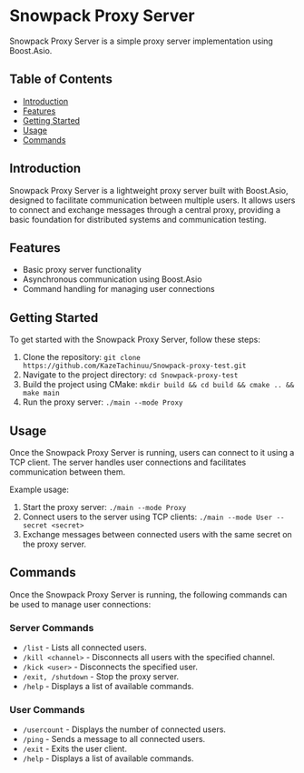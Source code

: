 # Snowpack Proxy Server

Snowpack Proxy Server is a simple proxy server implementation using Boost.Asio.

## Table of Contents
- [Introduction](#introduction)
- [Features](#features)
- [Getting Started](#getting-started)
- [Usage](#usage)
- [Commands](#commands)


## Introduction

Snowpack Proxy Server is a lightweight proxy server built with Boost.Asio, designed to facilitate communication between multiple users. It allows users to connect and exchange messages through a central proxy, providing a basic foundation for distributed systems and communication testing.

## Features

- Basic proxy server functionality
- Asynchronous communication using Boost.Asio
- Command handling for managing user connections

## Getting Started

To get started with the Snowpack Proxy Server, follow these steps:

1. Clone the repository: `git clone https://github.com/KazeTachinuu/Snowpack-proxy-test.git`
2. Navigate to the project directory: `cd Snowpack-proxy-test`
3. Build the project using CMake: `mkdir build && cd build && cmake .. && make main`
4. Run the proxy server: `./main --mode Proxy`

## Usage

Once the Snowpack Proxy Server is running, users can connect to it using a TCP client. The server handles user connections and facilitates communication between them.

Example usage:

1. Start the proxy server: `./main --mode Proxy`
2. Connect users to the server using TCP clients: `./main --mode User --secret <secret>`
3. Exchange messages between connected users with the same secret on the proxy server.

## Commands

Once the Snowpack Proxy Server is running, the following commands can be used to manage user connections:

### Server Commands

- `/list` - Lists all connected users.
- `/kill <channel>` - Disconnects all users with the specified channel.
- `/kick <user>` - Disconnects the specified user.
- `/exit, /shutdown` - Stop the proxy server.
- `/help` - Displays a list of available commands.

### User Commands

- `/usercount` - Displays the number of connected users.
- `/ping` <message> - Sends a message to all connected users.
- `/exit` - Exits the user client.
- `/help` - Displays a list of available commands.




